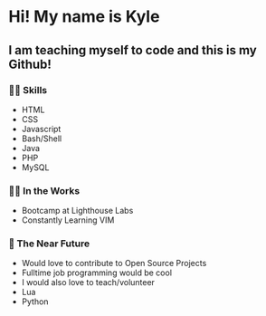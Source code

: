 # Hi! My name is Kyle
## I am teaching myself to code and this is my Github!

### :man_technologist: Skills
- HTML
- CSS
- Javascript
- Bash/Shell
- Java
- PHP
- MySQL

### :man_astronaut: In the Works 
- Bootcamp at Lighthouse Labs
- Constantly Learning VIM

### :crystal_ball: The Near Future
- Would love to contribute to Open Source Projects
- Fulltime job programming would be cool 
- I would also love to teach/volunteer 
- Lua
- Python
